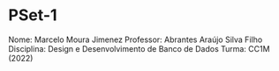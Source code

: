 # PSet-1

Nome: Marcelo Moura Jimenez
Professor: Abrantes Araújo Silva Filho
Disciplina: Design e Desenvolvimento de Banco de Dados
Turma: CC1M (2022)